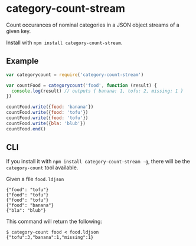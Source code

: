 # category-count-stream

Count occurances of nominal categories in a JSON object streams of a given key.

Install with `npm install category-count-stream`.

## Example

```js
var categorycount = require('category-count-stream')

var countFood = categorycount('food', function (result) {
  console.log(result) // outputs { banana: 1, tofu: 2, missing: 1 }
})

countFood.write({food: 'banana'})
countFood.write({food: 'tofu'})
countFood.write({food: 'tofu'})
countFood.write({bla: 'blub'})
countFood.end()
```

## CLI

If you install it with `npm install category-count-stream -g`, there will
be the `category-count` tool available.

Given a file `food.ldjson`
```
{"food": "tofu"}
{"food": "tofu"}
{"food": "tofu"}
{"food": "banana"}
{"bla": "blub"}
```

This command will return the following:
```
$ category-count food < food.ldjson
{"tofu":3,"banana":1,"missing":1}
```